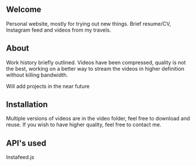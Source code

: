 ## Welcome

Personal website, mostly for trying out new things. Brief resume/CV, Instagram feed and videos from my travels.

## About

Work history briefly outlined.
Videos have been compressed, quality is not the best, working on a better way to stream the videos in higher definition without killing bandwidth.

Will add projects in the near future

## Installation

Multiple versions of videos are in the video folder, feel free to download and reuse.
If you wish to have higher quality, feel free to contact me.

## API's used

Instafeed.js


